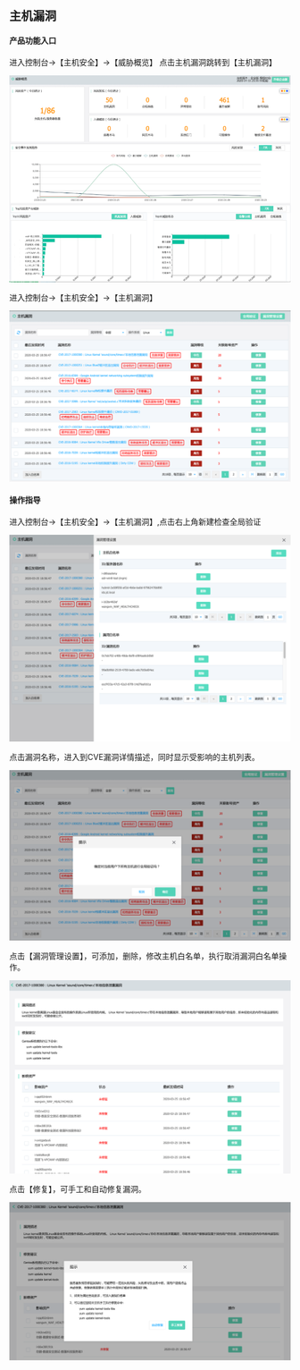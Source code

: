 ## 主机漏洞

#### 产品功能入口

进入控制台->【主机安全】->【威胁概览】 点击主机漏洞跳转到【主机漏洞】

![](../../../../image/Endpoint-Security/overview1.png)

进入控制台->【主机安全】->【主机漏洞】

![](../../../../image/Endpoint-Security/hostvul1.png)

#### 操作指导

进入控制台->【主机安全】->【主机漏洞】,点击右上角新建检查全局验证

![](../../../../image/Endpoint-Security/hostvul2.png)

点击漏洞名称，进入到CVE漏洞详情描述，同时显示受影响的主机列表。

![](../../../../image/Endpoint-Security/hostvul3.png)

点击【漏洞管理设置】，可添加，删除，修改主机白名单，执行取消漏洞白名单操作。

![](../../../../image/Endpoint-Security/hostvul4.png)

点击【修复】，可手工和自动修复漏洞。

![](../../../../image/Endpoint-Security/hostvul5.png)
